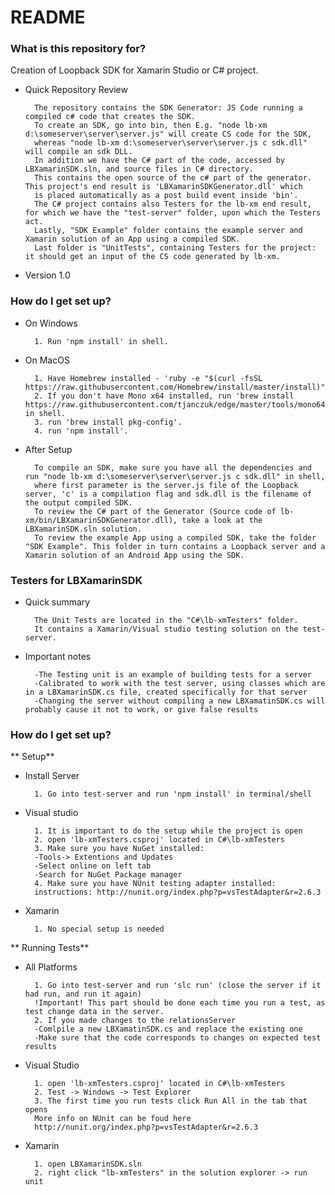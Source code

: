 # README #

### What is this repository for? ###

Creation of Loopback SDK for Xamarin Studio or C# project.

* Quick Repository Review  

        The repository contains the SDK Generator: JS Code running a compiled c# code that creates the SDK. 
        To create an SDK, go into bin, then E.g. "node lb-xm d:\someserver\server\server.js" will create CS code for the SDK, 
        whereas "node lb-xm d:\someserver\server\server.js c sdk.dll" will compile an sdk DLL.
        In addition we have the C# part of the code, accessed by LBXamarinSDK.sln, and source files in C# directory. 
        This contains the open source of the c# part of the generator. This project's end result is 'LBXamarinSDKGenerator.dll' which
        is placed automatically as a post build event inside 'bin'. 
        The C# project contains also Testers for the lb-xm end result, for which we have the "test-server" folder, upon which the Testers act.
        Lastly, "SDK Example" folder contains the example server and Xamarin solution of an App using a compiled SDK.
        Last folder is "UnitTests", containing Testers for the project: it should get an input of the CS code generated by lb-xm.

* Version 1.0

### How do I get set up? ###

* On Windows 

        1. Run 'npm install' in shell.

* On MacOS 

        1. Have Homebrew installed - 'ruby -e "$(curl -fsSL https://raw.githubusercontent.com/Homebrew/install/master/install)"'.
        2. If you don't have Mono x64 installed, run 'brew install https://raw.githubusercontent.com/tjanczuk/edge/master/tools/mono64.rb' in shell.
        3. run 'brew install pkg-config'.
        4. run 'npm install'.
	
* After Setup 

        To compile an SDK, make sure you have all the dependencies and run "node lb-xm d:\someserver\server\server.js c sdk.dll" in shell, 
        where first parameter is the server.js file of the Loopback server, 'c' is a compilation flag and sdk.dll is the filename of the output compiled SDK.
        To review the C# part of the Generator (Source code of lb-xm/bin/LBXamarinSDKGenerator.dll), take a look at the LBXamarinSDK.sln solution.
        To review the example App using a compiled SDK, take the folder "SDK Example". This folder in turn contains a Loopback server and a Xamarin solution of an Android App using the SDK.

### Testers for LBXamarinSDK ###

* Quick summary 

        The Unit Tests are located in the "C#\lb-xmTesters" folder.
        It contains a Xamarin/Visual studio testing solution on the test-server.

* Important notes 

        -The Testing unit is an example of building tests for a server
        -Calibrated to work with the test server, using classes which are in a LBXamarinSDK.cs file, created specifically for that server 
        -Changing the server without compiling a new LBXamatinSDK.cs will probably cause it not to work, or give false results

### How do I get set up? ###

** Setup**

* Install Server

        1. Go into test-server and run 'npm install' in terminal/shell

* Visual studio 

        1. It is important to do the setup while the project is open
        2. open 'lb-xmTesters.csproj' located in C#\lb-xmTesters
        3. Make sure you have NuGet installed:
		-Tools-> Extentions and Updates
		-Select online on left tab
		-Search for NuGet Package manager
        4. Make sure you have NUnit testing adapter installed:
		instructions: http://nunit.org/index.php?p=vsTestAdapter&r=2.6.3

* Xamarin 

        1. No special setup is needed

** Running Tests**

* All Platforms 

        1. Go into test-server and run 'slc run' (close the server if it had run, and run it again)
        !Important! This part should be done each time you run a test, as test change data in the server.
        2. If you made changes to the relationsServer
        -Comlpile a new LBXamatinSDK.cs and replace the existing one
        -Make sure that the code corresponds to changes on expected test results

* Visual Studio 

        1. open 'lb-xmTesters.csproj' located in C#\lb-xmTesters
        2. Test -> Windows -> Test Explorer
        3. The first time you run tests click Run All in the tab that opens
        More info on NUnit can be foud here 
        http://nunit.org/index.php?p=vsTestAdapter&r=2.6.3

* Xamarin  

        1. open LBXamarinSDK.sln
        2. right click "lb-xmTesters" in the solution explorer -> run unit